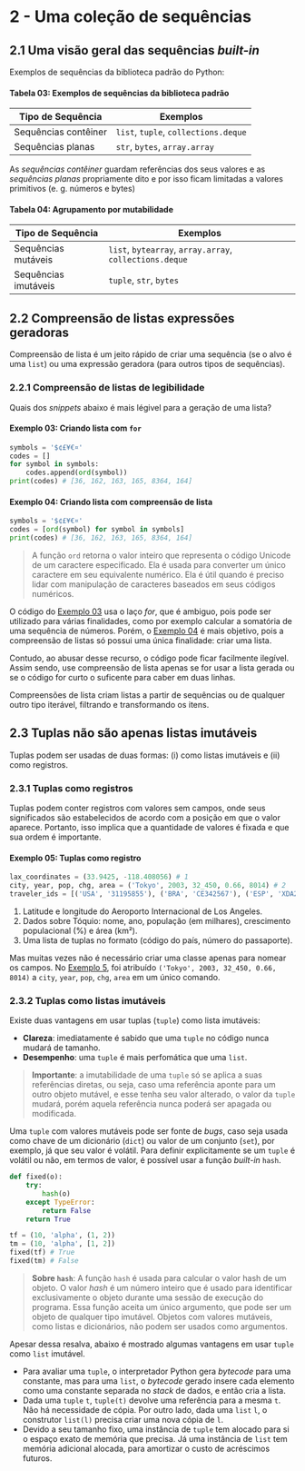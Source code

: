 # 2 - Uma coleção de sequências

## 2.1 Uma visão geral das sequências _built-in_

Exemplos de sequências da biblioteca padrão do Python:

#### Tabela 03: Exemplos de sequências da biblioteca padrão

| Tipo de Sequência    | Exemplos                             |
| -------------------- | ------------------------------------ |
| Sequências contêiner | `list`, `tuple`, `collections.deque` |
| Sequências planas    | `str`, `bytes`, `array.array`        |

As _sequências contêiner_ guardam referências dos seus valores e as _sequências planas_ propriamente dito e por isso ficam limitadas a valores primitivos (e. g. números e bytes)

#### Tabela 04: Agrupamento por mutabilidade

| Tipo de Sequência    | Exemplos                                                |
| -------------------- | ------------------------------------------------------- |
| Sequências mutáveis  | `list`, `bytearray`, `array.array`, `collections.deque` |
| Sequências imutáveis | `tuple`, `str`, `bytes`                                 |

## 2.2 Compreensão de listas expressões geradoras

Compreensão de lista é um jeito rápido de criar uma sequência (se o alvo é uma `list`) ou uma expressão geradora (para outros tipos de sequências).

### 2.2.1 Compreensão de listas de legibilidade

Quais dos _snippets_ abaixo é mais légivel para a geração de uma lista?

#### Exemplo 03: Criando lista com `for`

```py
symbols = '$¢£¥€¤'
codes = []
for symbol in symbols:
    codes.append(ord(symbol))
print(codes) # [36, 162, 163, 165, 8364, 164]
```

#### Exemplo 04: Criando lista com compreensão de lista

```py
symbols = '$¢£¥€¤'
codes = [ord(symbol) for symbol in symbols]
print(codes) # [36, 162, 163, 165, 8364, 164]
```

> A função `ord` retorna o valor inteiro que representa o código Unicode de um caractere especificado. Ela é usada para converter um único caractere em seu equivalente numérico. Ela é útil quando é preciso lidar com manipulação de caracteres baseados em seus códigos numéricos.

O código do [Exemplo 03](#exemplo-03-criando-lista-com-for) usa o laço _for_, que é ambiguo, pois pode ser utilizado para várias finalidades, como por exemplo calcular a somatória de uma sequência de números. Porém, o [Exemplo 04](#exemplo-04-criando-lista-com-compreensão-de-lista) é mais objetivo, pois a compreensão de listas só possui uma única finalidade: criar uma lista.

Contudo, ao abusar desse recurso, o código pode ficar facilmente ilegível. Assim sendo, use compreensão de lista apenas se for usar a lista gerada ou se o código for curto o suficente para caber em duas linhas.

Compreensões de lista criam listas a partir de sequências ou de qualquer outro tipo iterável, filtrando e transformando os itens.

## 2.3 Tuplas não são apenas listas imutáveis

Tuplas podem ser usadas de duas formas: (i) como listas imutáveis e (ii) como registros.

### 2.3.1 Tuplas como registros

Tuplas podem conter registros com valores sem campos, onde seus significados são estabelecidos de acordo com a posição em que o valor aparece. Portanto, isso implica que a quantidade de valores é fixada e que sua ordem é importante.

#### Exemplo 05: Tuplas como registro

```py
lax_coordinates = (33.9425, -118.408056) # 1
city, year, pop, chg, area = ('Tokyo', 2003, 32_450, 0.66, 8014) # 2
traveler_ids = [('USA', '31195855'), ('BRA', 'CE342567'), ('ESP', 'XDA205856')] # 3
```

1. Latitude e longitude do Aeroporto Internacional de Los Angeles.
1. Dados sobre Tóquio: nome, ano, população (em milhares), crescimento populacional (%) e área (km²).
1. Uma lista de tuplas no formato (código do país, número do passaporte).

Mas muitas vezes não é necessário criar uma classe apenas para nomear os campos. No [Exemplo 5](#exemplo-05-tuplas-como-registro), foi atribuído `('Tokyo', 2003, 32_450, 0.66, 8014)` a `city`, `year`, `pop`, `chg`, `area` em um único comando.

### 2.3.2 Tuplas como listas imutáveis

Existe duas vantagens em usar tuplas (`tuple`) como lista imutáveis:

- **Clareza**: imediatamente é sabido que uma `tuple` no código nunca mudará de tamanho.
- **Desempenho**: uma `tuple` é mais perfomática que uma `list`.

> **Importante**: a imutabilidade de uma `tuple` só se aplica a suas referências diretas, ou seja, caso uma referência aponte para um outro objeto mutável, e esse tenha seu valor alterado, o valor da `tuple` mudará, porém aquela referência nunca poderá ser apagada ou modificada.

Uma `tuple` com valores mutáveis pode ser fonte de _bugs_, caso seja usada como chave de um dicionário (`dict`) ou valor de um conjunto (`set`), por exemplo, já que seu valor é volátil. Para definir explicitamente se um `tuple` é volátil ou não, em termos de valor, é possível usar a função _built-in_ `hash`.

```py
def fixed(o):
    try:
        hash(o)
    except TypeError:
        return False
    return True

tf = (10, 'alpha', (1, 2))
tm = (10, 'alpha', [1, 2])
fixed(tf) # True
fixed(tm) # False
```

> **Sobre `hash`**: A função `hash` é usada para calcular o valor hash de um objeto. O valor _hash_ é um número inteiro que é usado para identificar exclusivamente o objeto durante uma sessão de execução do programa. Essa função aceita um único argumento, que pode ser um objeto de qualquer tipo imutável. Objetos com valores mutáveis, como listas e dicionários, não podem ser usados como argumentos.

Apesar dessa resalva, abaixo é mostrado algumas vantagens em usar `tuple` como `list` imutável.

- Para avaliar uma `tuple`, o interpretador Python gera _bytecode_ para uma constante, mas para uma `list`, o _bytecode_ gerado insere cada elemento como uma constante separada no _stack_ de dados, e então cria a lista.
- Dada uma `tuple` `t`, `tuple(t)` devolve uma referência para a mesma `t`. Não há necessidade de cópia. Por outro lado, dada uma `list` `l`, o construtor `list(l)` precisa criar uma nova cópia de `l`.
- Devido a seu tamanho fixo, uma instância de `tuple` tem alocado para si o espaço exato de memória que precisa. Já uma instância de `list` tem memória adicional alocada, para amortizar o custo de acréscimos futuros.
